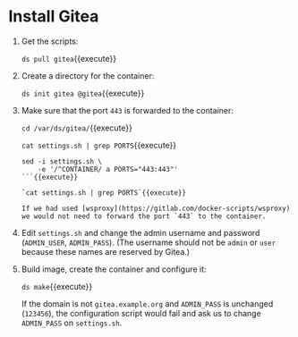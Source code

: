 # Install Gitea

1. Get the scripts:

   `ds pull gitea`{{execute}}

2. Create a directory for the container:

   `ds init gitea @gitea`{{execute}}
   
3. Make sure that the port `443` is forwarded to the container:

   `cd /var/ds/gitea/`{{execute}}
   
   `cat settings.sh | grep PORTS`{{execute}}
   
   ```
   sed -i settings.sh \
       -e '/^CONTAINER/ a PORTS="443:443"'
   ```{{execute}}
   
   `cat settings.sh | grep PORTS`{{execute}}
   
   If we had used [wsproxy](https://gitlab.com/docker-scripts/wsproxy)
   we would not need to forward the port `443` to the container.

4. Edit `settings.sh` and change the admin username and password
   (`ADMIN_USER`, `ADMIN_PASS`). (The username should not be `admin`
   or `user` because these names are reserved by Gitea.)

5. Build image, create the container and configure it:

   `ds make`{{execute}}

   If the domain is not `gitea.example.org` and `ADMIN_PASS` is
   unchanged (`123456`), the configuration script would fail and ask
   us to change `ADMIN_PASS` on `settings.sh`.
